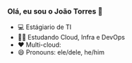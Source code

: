 ### Olá, eu sou o João Torres 👋


- 💻 Estágiario de TI 
- 🧑‍💻 Estudando Cloud, Infra e DevOps 
- ❤️ Multi-cloud: 
- 😄 Pronouns: ele/dele, he/him 


